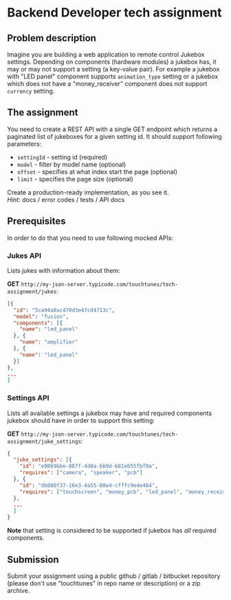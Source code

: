 # Backend Developer tech assignment

## Problem description

Imagine you are building a web application to remote control Jukebox settings. Depending on components (hardware modules) a jukebox has, it may or may not support a setting (a key-value pair). For example a jukebox with "LED panel" component supports `animation_type` setting or a jukebox which does not have a "money_receiver" component does not support `currency` setting. 

## The assignment

You need to create a REST API with a single GET endpoint which returns a paginated list of jukeboxes for a given setting id. It should support following parameters:
 - `settingId` - setting id (required)
 - `model` - filter by model name (optional)
 - `offset` - specifies at what index start the page (optional)
 - `limit` - specifies the page size (optional)

Create a production-ready implementation, as you see it.  
_Hint_: docs / error codes / tests / API docs

## Prerequisites

In order to do that you need to use following mocked APIs:

### Jukes API

Lists jukes with information about them:

**GET** `http://my-json-server.typicode.com/touchtunes/tech-assignment/jukes`:

```json
[{
  "id": "5ca94a8ac470d3e47cd4713c",
  "model": "fusion",
  "components": [{
    "name": "led_panel"
  }, {
    "name": "amplifier"
  }, {
    "name": "led_panel"
  }]
},
...
]
```
 
### Settings API

Lists all available settings a jukebox may have and required components jukebox should have in order to support this setting:

**GET** `http://my-json-server.typicode.com/touchtunes/tech-assignment/juke_settings`:

```json
{
  "juke_settings": [{
    "id": "e9869bbe-887f-4d0a-bb9d-b81eb55fbf0a",
    "requires": ["camera", "speaker", "pcb"]
  }, {
    "id": "db886f37-16e3-4a55-80e4-cfffc9e4e464",
    "requires": ["touchscreen", "money_pcb", "led_panel", "money_receiver"]
  },
  ...
  ]
}
```

**Note** that setting is considered to be supported if jukebox has _all_ required components.

## Submission

Submit your assignment using a public github / gitlab / bitbucket repository (please don't use "touchtunes" in repo name or description) or a zip archive.
